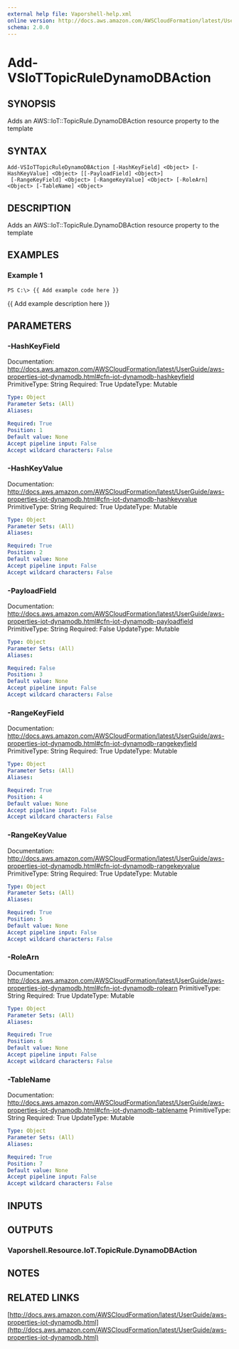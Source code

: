 ```yaml
---
external help file: Vaporshell-help.xml
online version: http://docs.aws.amazon.com/AWSCloudFormation/latest/UserGuide/aws-properties-iot-dynamodb.html
schema: 2.0.0
---
```


# Add-VSIoTTopicRuleDynamoDBAction

## SYNOPSIS
Adds an AWS::IoT::TopicRule.DynamoDBAction resource property to the template

## SYNTAX

```
Add-VSIoTTopicRuleDynamoDBAction [-HashKeyField] <Object> [-HashKeyValue] <Object> [[-PayloadField] <Object>]
 [-RangeKeyField] <Object> [-RangeKeyValue] <Object> [-RoleArn] <Object> [-TableName] <Object>
```

## DESCRIPTION
Adds an AWS::IoT::TopicRule.DynamoDBAction resource property to the template

## EXAMPLES

### Example 1
```
PS C:\> {{ Add example code here }}
```

{{ Add example description here }}

## PARAMETERS

### -HashKeyField
Documentation: http://docs.aws.amazon.com/AWSCloudFormation/latest/UserGuide/aws-properties-iot-dynamodb.html#cfn-iot-dynamodb-hashkeyfield
PrimitiveType: String
Required: True
UpdateType: Mutable

```yaml
Type: Object
Parameter Sets: (All)
Aliases: 

Required: True
Position: 1
Default value: None
Accept pipeline input: False
Accept wildcard characters: False
```

### -HashKeyValue
Documentation: http://docs.aws.amazon.com/AWSCloudFormation/latest/UserGuide/aws-properties-iot-dynamodb.html#cfn-iot-dynamodb-hashkeyvalue
PrimitiveType: String
Required: True
UpdateType: Mutable

```yaml
Type: Object
Parameter Sets: (All)
Aliases: 

Required: True
Position: 2
Default value: None
Accept pipeline input: False
Accept wildcard characters: False
```

### -PayloadField
Documentation: http://docs.aws.amazon.com/AWSCloudFormation/latest/UserGuide/aws-properties-iot-dynamodb.html#cfn-iot-dynamodb-payloadfield
PrimitiveType: String
Required: False
UpdateType: Mutable

```yaml
Type: Object
Parameter Sets: (All)
Aliases: 

Required: False
Position: 3
Default value: None
Accept pipeline input: False
Accept wildcard characters: False
```

### -RangeKeyField
Documentation: http://docs.aws.amazon.com/AWSCloudFormation/latest/UserGuide/aws-properties-iot-dynamodb.html#cfn-iot-dynamodb-rangekeyfield
PrimitiveType: String
Required: True
UpdateType: Mutable

```yaml
Type: Object
Parameter Sets: (All)
Aliases: 

Required: True
Position: 4
Default value: None
Accept pipeline input: False
Accept wildcard characters: False
```

### -RangeKeyValue
Documentation: http://docs.aws.amazon.com/AWSCloudFormation/latest/UserGuide/aws-properties-iot-dynamodb.html#cfn-iot-dynamodb-rangekeyvalue
PrimitiveType: String
Required: True
UpdateType: Mutable

```yaml
Type: Object
Parameter Sets: (All)
Aliases: 

Required: True
Position: 5
Default value: None
Accept pipeline input: False
Accept wildcard characters: False
```

### -RoleArn
Documentation: http://docs.aws.amazon.com/AWSCloudFormation/latest/UserGuide/aws-properties-iot-dynamodb.html#cfn-iot-dynamodb-rolearn
PrimitiveType: String
Required: True
UpdateType: Mutable

```yaml
Type: Object
Parameter Sets: (All)
Aliases: 

Required: True
Position: 6
Default value: None
Accept pipeline input: False
Accept wildcard characters: False
```

### -TableName
Documentation: http://docs.aws.amazon.com/AWSCloudFormation/latest/UserGuide/aws-properties-iot-dynamodb.html#cfn-iot-dynamodb-tablename
PrimitiveType: String
Required: True
UpdateType: Mutable

```yaml
Type: Object
Parameter Sets: (All)
Aliases: 

Required: True
Position: 7
Default value: None
Accept pipeline input: False
Accept wildcard characters: False
```

## INPUTS

## OUTPUTS

### Vaporshell.Resource.IoT.TopicRule.DynamoDBAction

## NOTES

## RELATED LINKS

[http://docs.aws.amazon.com/AWSCloudFormation/latest/UserGuide/aws-properties-iot-dynamodb.html](http://docs.aws.amazon.com/AWSCloudFormation/latest/UserGuide/aws-properties-iot-dynamodb.html)

